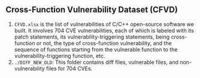 ## Cross-Function Vulnerability Dataset (CFVD) ##

1.  `CFVD.xlsx` is the list of vulnerabilities of C/C++ open-source software we built. It involves 704 CVE vulnerabilities, each of which is labeled with its patch statements, its vulnerability-triggering statements, being cross-function or not, the type of cross-function vulnerability, and the sequence of functions starting from the vulnerable function to the vulnerability-triggering function, etc.
2.  `./DIFF_NEW_OLD`: This folder contains diff files, vulnerable files, and non-vulnerability files for 704 CVEs.
